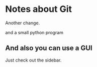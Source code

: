 # Notes about Git

Another change.

and a small python program


## And also you can use a GUI

Just check out the sidebar.